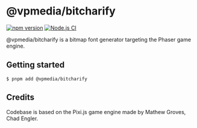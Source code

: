 # @vpmedia/bitcharify

[![npm version](https://badge.fury.io/js/@vpmedia%2Fbitcharify.svg?v=1.17.0)](https://badge.fury.io/js/@vpmedia%2Fbitcharify)
[![Node.js CI](https://github.com/vpmedia/bitcharify/actions/workflows/ci.yml/badge.svg)](https://github.com/vpmedia/bitcharify/actions/workflows/ci.yml)

@vpmedia/bitcharify is a bitmap font generator targeting the Phaser game engine.

## Getting started

    $ pnpm add @vpmedia/bitcharify

## Credits

Codebase is based on the Pixi.js game engine made by Mathew Groves, Chad Engler.
